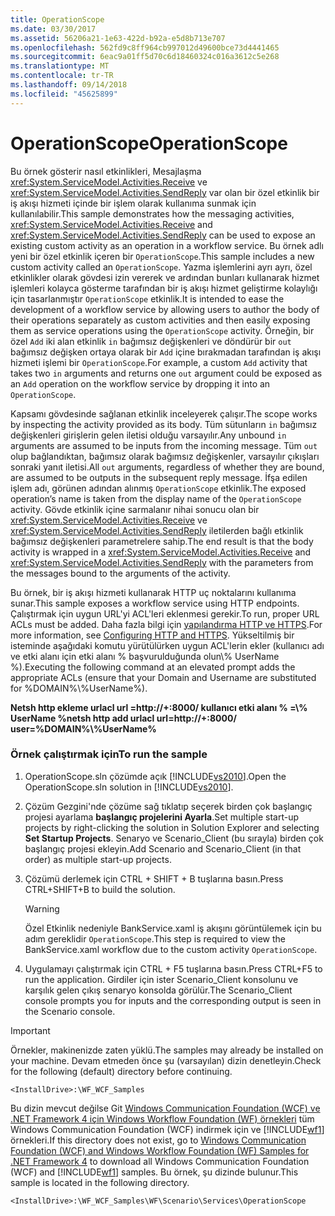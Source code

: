 ```yaml
---
title: OperationScope
ms.date: 03/30/2017
ms.assetid: 56206a21-1e63-422d-b92a-e5d8b713e707
ms.openlocfilehash: 562fd9c8ff964cb997012d49600bce73d4441465
ms.sourcegitcommit: 6eac9a01ff5d70c6d18460324c016a3612c5e268
ms.translationtype: MT
ms.contentlocale: tr-TR
ms.lasthandoff: 09/14/2018
ms.locfileid: "45625899"
---
```

# <a name="operationscope"></a><span data-ttu-id="c0485-102">OperationScope</span><span class="sxs-lookup"><span data-stu-id="c0485-102">OperationScope</span></span>
<span data-ttu-id="c0485-103">Bu örnek gösterir nasıl etkinlikleri, Mesajlaşma <xref:System.ServiceModel.Activities.Receive> ve <xref:System.ServiceModel.Activities.SendReply> var olan bir özel etkinlik bir iş akışı hizmeti içinde bir işlem olarak kullanıma sunmak için kullanılabilir.</span><span class="sxs-lookup"><span data-stu-id="c0485-103">This sample demonstrates how the messaging activities, <xref:System.ServiceModel.Activities.Receive> and <xref:System.ServiceModel.Activities.SendReply> can be used to expose an existing custom activity as an operation in a workflow service.</span></span> <span data-ttu-id="c0485-104">Bu örnek adlı yeni bir özel etkinlik içeren bir `OperationScope`.</span><span class="sxs-lookup"><span data-stu-id="c0485-104">This sample includes a new custom activity called an `OperationScope`.</span></span> <span data-ttu-id="c0485-105">Yazma işlemlerini ayrı ayrı, özel etkinlikler olarak gövdesi izin vererek ve ardından bunları kullanarak hizmet işlemleri kolayca gösterme tarafından bir iş akışı hizmet geliştirme kolaylığı için tasarlanmıştır `OperationScope` etkinlik.</span><span class="sxs-lookup"><span data-stu-id="c0485-105">It is intended to ease the development of a workflow service by allowing users to author the body of their operations separately as custom activities and then easily exposing them as service operations using the `OperationScope` activity.</span></span> <span data-ttu-id="c0485-106">Örneğin, bir özel `Add` iki alan etkinlik `in` bağımsız değişkenleri ve döndürür bir `out` bağımsız değişken ortaya olarak bir `Add` içine bırakmadan tarafından iş akışı hizmeti işlemi bir `OperationScope`.</span><span class="sxs-lookup"><span data-stu-id="c0485-106">For example, a custom `Add` activity that takes two `in` arguments and returns one `out` argument could be exposed as an `Add` operation on the workflow service by dropping it into an `OperationScope`.</span></span>  
  
 <span data-ttu-id="c0485-107">Kapsamı gövdesinde sağlanan etkinlik inceleyerek çalışır.</span><span class="sxs-lookup"><span data-stu-id="c0485-107">The scope works by inspecting the activity provided as its body.</span></span> <span data-ttu-id="c0485-108">Tüm sütunların `in` bağımsız değişkenleri girişlerin gelen iletisi olduğu varsayılır.</span><span class="sxs-lookup"><span data-stu-id="c0485-108">Any unbound `in` arguments are assumed to be inputs from the incoming message.</span></span> <span data-ttu-id="c0485-109">Tüm `out` olup bağlandıktan, bağımsız olarak bağımsız değişkenler, varsayılır çıkışları sonraki yanıt iletisi.</span><span class="sxs-lookup"><span data-stu-id="c0485-109">All `out` arguments, regardless of whether they are bound, are assumed to be outputs in the subsequent reply message.</span></span> <span data-ttu-id="c0485-110">İfşa edilen işlem adı, görünen adından alınmış `OperationScope` etkinlik.</span><span class="sxs-lookup"><span data-stu-id="c0485-110">The exposed operation’s name is taken from the display name of the `OperationScope` activity.</span></span> <span data-ttu-id="c0485-111">Gövde etkinlik içine sarmalanır nihai sonucu olan bir <xref:System.ServiceModel.Activities.Receive> ve <xref:System.ServiceModel.Activities.SendReply> iletilerden bağlı etkinlik bağımsız değişkenleri parametrelere sahip.</span><span class="sxs-lookup"><span data-stu-id="c0485-111">The end result is that the body activity is wrapped in a <xref:System.ServiceModel.Activities.Receive> and <xref:System.ServiceModel.Activities.SendReply> with the parameters from the messages bound to the arguments of the activity.</span></span>  
  
 <span data-ttu-id="c0485-112">Bu örnek, bir iş akışı hizmeti kullanarak HTTP uç noktalarını kullanıma sunar.</span><span class="sxs-lookup"><span data-stu-id="c0485-112">This sample exposes a workflow service using HTTP endpoints.</span></span> <span data-ttu-id="c0485-113">Çalıştırmak için uygun URL'yi ACL'leri eklenmesi gerekir.</span><span class="sxs-lookup"><span data-stu-id="c0485-113">To run, proper URL ACLs must be added.</span></span> <span data-ttu-id="c0485-114">Daha fazla bilgi için [yapılandırma HTTP ve HTTPS](https://go.microsoft.com/fwlink/?LinkId=70353).</span><span class="sxs-lookup"><span data-stu-id="c0485-114">For more information, see [Configuring HTTP and HTTPS](https://go.microsoft.com/fwlink/?LinkId=70353).</span></span> <span data-ttu-id="c0485-115">Yükseltilmiş bir isteminde aşağıdaki komutu yürütülürken uygun ACL'lerin ekler (kullanıcı adı ve etki alanı için etki alanı % başvurulduğunda olun\\% UserName %).</span><span class="sxs-lookup"><span data-stu-id="c0485-115">Executing the following command at an elevated prompt adds the appropriate ACLs (ensure that your Domain and Username are substituted for %DOMAIN%\\%UserName%).</span></span>  
  
 <span data-ttu-id="c0485-116">**Netsh http ekleme urlacl url =http://+:8000/ kullanıcı etki alanı % =\\% UserName %**</span><span class="sxs-lookup"><span data-stu-id="c0485-116">**netsh http add urlacl url=http://+:8000/ user=%DOMAIN%\\%UserName%**</span></span>  
  
### <a name="to-run-the-sample"></a><span data-ttu-id="c0485-117">Örnek çalıştırmak için</span><span class="sxs-lookup"><span data-stu-id="c0485-117">To run the sample</span></span>  
  
1.  <span data-ttu-id="c0485-118">OperationScope.sln çözümde açık [!INCLUDE[vs2010](../../../../includes/vs2010-md.md)].</span><span class="sxs-lookup"><span data-stu-id="c0485-118">Open the OperationScope.sln solution in [!INCLUDE[vs2010](../../../../includes/vs2010-md.md)].</span></span>  
  
2.  <span data-ttu-id="c0485-119">Çözüm Gezgini'nde çözüme sağ tıklatıp seçerek birden çok başlangıç projesi ayarlama **başlangıç projelerini Ayarla**.</span><span class="sxs-lookup"><span data-stu-id="c0485-119">Set multiple start-up projects by right-clicking the solution in Solution Explorer and selecting **Set Startup Projects**.</span></span> <span data-ttu-id="c0485-120">Senaryo ve Scenario_Client (bu sırayla) birden çok başlangıç projesi ekleyin.</span><span class="sxs-lookup"><span data-stu-id="c0485-120">Add Scenario and Scenario_Client (in that order) as multiple start-up projects.</span></span>  
  
3.  <span data-ttu-id="c0485-121">Çözümü derlemek için CTRL + SHIFT + B tuşlarına basın.</span><span class="sxs-lookup"><span data-stu-id="c0485-121">Press CTRL+SHIFT+B to build the solution.</span></span>  
  
    > [!WARNING]
    >  <span data-ttu-id="c0485-122">Özel Etkinlik nedeniyle BankService.xaml iş akışını görüntülemek için bu adım gereklidir `OperationScope`.</span><span class="sxs-lookup"><span data-stu-id="c0485-122">This step is required to view the BankService.xaml workflow due to the custom activity `OperationScope`.</span></span>  
  
4.  <span data-ttu-id="c0485-123">Uygulamayı çalıştırmak için CTRL + F5 tuşlarına basın.</span><span class="sxs-lookup"><span data-stu-id="c0485-123">Press CTRL+F5 to run the application.</span></span> <span data-ttu-id="c0485-124">Girdiler için ister Scenario_Client konsolunu ve karşılık gelen çıkış senaryo konsolda görülür.</span><span class="sxs-lookup"><span data-stu-id="c0485-124">The Scenario_Client console prompts you for inputs and the corresponding output is seen in the Scenario console.</span></span>  
  
> [!IMPORTANT]
>  <span data-ttu-id="c0485-125">Örnekler, makinenizde zaten yüklü.</span><span class="sxs-lookup"><span data-stu-id="c0485-125">The samples may already be installed on your machine.</span></span> <span data-ttu-id="c0485-126">Devam etmeden önce şu (varsayılan) dizin denetleyin.</span><span class="sxs-lookup"><span data-stu-id="c0485-126">Check for the following (default) directory before continuing.</span></span>  
>   
>  `<InstallDrive>:\WF_WCF_Samples`  
>   
>  <span data-ttu-id="c0485-127">Bu dizin mevcut değilse Git [Windows Communication Foundation (WCF) ve .NET Framework 4 için Windows Workflow Foundation (WF) örnekleri](https://go.microsoft.com/fwlink/?LinkId=150780) tüm Windows Communication Foundation (WCF) indirmek için ve [!INCLUDE[wf1](../../../../includes/wf1-md.md)] örnekleri.</span><span class="sxs-lookup"><span data-stu-id="c0485-127">If this directory does not exist, go to [Windows Communication Foundation (WCF) and Windows Workflow Foundation (WF) Samples for .NET Framework 4](https://go.microsoft.com/fwlink/?LinkId=150780) to download all Windows Communication Foundation (WCF) and [!INCLUDE[wf1](../../../../includes/wf1-md.md)] samples.</span></span> <span data-ttu-id="c0485-128">Bu örnek, şu dizinde bulunur.</span><span class="sxs-lookup"><span data-stu-id="c0485-128">This sample is located in the following directory.</span></span>  
>   
>  `<InstallDrive>:\WF_WCF_Samples\WF\Scenario\Services\OperationScope`